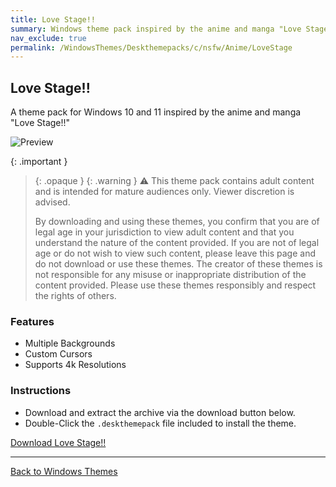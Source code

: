 ```yaml
---
title: Love Stage!!
summary: Windows theme pack inspired by the anime and manga "Love Stage!!"
nav_exclude: true
permalink: /WindowsThemes/Deskthemepacks/c/nsfw/Anime/LoveStage
---
```


## Love Stage!!

A theme pack for Windows 10 and 11 inspired by the anime and manga "Love Stage!!"

![Preview](https://gitlab.com/the-back-room/deskthemepacks/nsfw/love-stage/-/raw/main/Extras/Preview.bmp)

{: .important }
> {: .opaque }
> {: .warning }
> ⚠️ This theme pack contains adult content and is intended for mature audiences only. Viewer discretion is advised.
> 
> By downloading and using these themes, you confirm that you are of legal age in your jurisdiction to view adult content and that you understand the nature of the content provided. If you are not of legal age or do not wish to view such content, please leave this page and do not download or use these themes. The creator of these themes is not responsible for any misuse or inappropriate distribution of the content provided. Please use these themes responsibly and respect the rights of others. 

### Features

- Multiple Backgrounds
- Custom Cursors
- Supports 4k Resolutions

### Instructions

- Download and extract the archive via the download button below.
- Double-Click the `.deskthemepack` file included to install the theme.

<a href="https://gitlab.com/the-back-room/deskthemepacks/nsfw/love-stage/-/archive/main/love-stage-main.zip" class="btn btn--primary btn--lg" target="_blank" rel="noopener noreferrer">Download Love Stage!!</a>

---

<a href="/WindowsThemes" class="btn btn--secondary btn--sm">Back to Windows Themes</a>